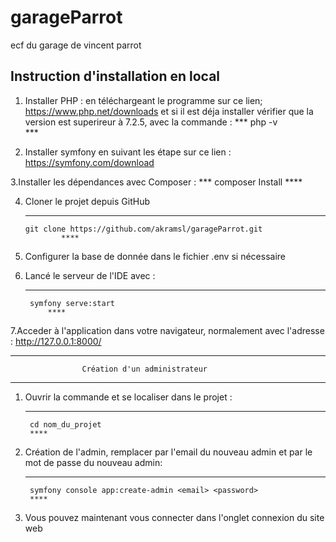 # garageParrot
ecf du garage de vincent parrot

## Instruction d'installation en local

1. Installer PHP :
	en téléchargeant le programme sur ce lien; https://www.php.net/downloads 
	et si il est déja installer vérifier que la version est superireur à 7.2.5, avec la commande :
		***	
			php -v	
				***

2. Installer symfony en suivant les étape sur ce lien :
	https://symfony.com/download

3.Installer les dépendances avec Composer :
	***
		composer Install
			****

4.  Cloner le projet depuis GitHub
	***
		git clone https://github.com/akramsl/garageParrot.git
				****
			
5. Configurer la base de donnée dans le fichier .env si nécessaire 

6. Lancé le serveur de l'IDE avec : 
	***
		symfony serve:start
			****

7.Acceder à l'application dans votre navigateur, normalement avec l'adresse :
	http://127.0.0.1:8000/

---------------------------------------------------------------------------------------------------------------
					Création d'un administrateur
---------------------------------------------------------------------------------------------------------------


1. Ouvrir la commande et se localiser dans le projet :
	***	
		cd nom_du_projet
		****

2. Création de l'admin, remplacer <email> par l'email du nouveau admin et <password> par le mot de passe du nouveau admin:
	***	
		symfony console app:create-admin <email> <password>
		****

3. Vous pouvez maintenant vous connecter dans l'onglet connexion du site web